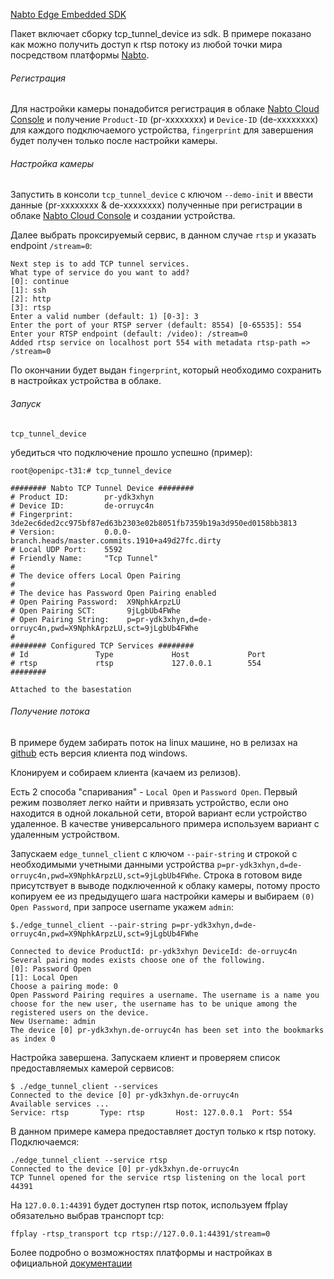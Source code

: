 [Nabto Edge Embedded SDK](https://github.com/nabto/nabto-embedded-sdk)

Пакет включает сборку tcp_tunnel_device из sdk. В примере показано как можно получить доступ к rtsp потоку из любой точки мира посредством платформы [Nabto](https://www.nabto.com/).


###### Регистрация

Для настройки камеры понадобится регистрация в облаке [Nabto Cloud Console](https://console.cloud.nabto.com) и получение `Product-ID` (pr-xxxxxxxx) и `Deviсe-ID` (de-xxxxxxxx) для каждого подключаемого устройства, `fingerprint` для завершения будет получен только после настройки камеры.

###### Настройка камеры

Запустить в консоли `tcp_tunnel_device` с ключом `--demo-init` и ввести данные (pr-xxxxxxxx & de-xxxxxxxx) полученные при регистрации в облаке [Nabto Cloud Console](https://console.cloud.nabto.com) и создании устройства.

Далее выбрать проксируемый сервис, в данном случае `rtsp` и указать endpoint `/stream=0`:

```
Next step is to add TCP tunnel services.
What type of service do you want to add?
[0]: continue
[1]: ssh
[2]: http
[3]: rtsp
Enter a valid number (default: 1) [0-3]: 3
Enter the port of your RTSP server (default: 8554) [0-65535]: 554
Enter your RTSP endpoint (default: /video): /stream=0
Added rtsp service on localhost port 554 with metadata rtsp-path => /stream=0
```

По окончании будет выдан `fingerprint`, который необходимо сохранить в настройках устройства в облаке.

###### Запуск
```
tcp_tunnel_device
```
убедиться что подключение прошло успешно (пример):

```
root@openipc-t31:# tcp_tunnel_device 

######## Nabto TCP Tunnel Device ########
# Product ID:        pr-ydk3xhyn
# Device ID:         de-orruyc4n
# Fingerprint:       3de2ec6ded2cc975bf87ed63b2303e02b8051fb7359b19a3d950ed0158bb3813
# Version:           0.0.0-branch.heads/master.commits.1910+a49d27fc.dirty
# Local UDP Port:    5592
# Friendly Name:     "Tcp Tunnel"
# 
# The device offers Local Open Pairing
# 
# The device has Password Open Pairing enabled
# Open Pairing Password:  X9NphkArpzLU
# Open Pairing SCT:       9jLgbUb4FWhe
# Open Pairing String:    p=pr-ydk3xhyn,d=de-orruyc4n,pwd=X9NphkArpzLU,sct=9jLgbUb4FWhe
# 
######## Configured TCP Services ########
# Id               Type             Host             Port             
# rtsp             rtsp             127.0.0.1        554              
########

Attached to the basestation
```

###### Получение потока

В примере будем забирать поток на linux машине, но в релизах на [github](https://github.com/nabto/nabto-client-edge-tunnel) есть версия клиента под windows.

Клонируем и собираем клиента (качаем из релизов).

Есть 2 способа "спаривания" - `Local Open` и `Password Open`. Первый режим позволяет легко найти и привязать устройство, если оно находится в одной локальной сети, второй вариант если устройство удаленное. 
В качестве универсального примера используем вариант с удаленным устройством.

Запускаем `edge_tunnel_client` с ключом `--pair-string` и строкой с необходимыми учетными данными устройства `p=pr-ydk3xhyn,d=de-orruyc4n,pwd=X9NphkArpzLU,sct=9jLgbUb4FWhe`. 
Строка в готовом виде присутствует в выводе подключенной к облаку камеры, потому просто копируем ее из предыдущего шага настройки камеры и выбираем `(0) Open Password`, при запросе username укажем `admin`:

```
$./edge_tunnel_client --pair-string p=pr-ydk3xhyn,d=de-orruyc4n,pwd=X9NphkArpzLU,sct=9jLgbUb4FWhe

Connected to device ProductId: pr-ydk3xhyn DeviceId: de-orruyc4n
Several pairing modes exists choose one of the following.
[0]: Password Open
[1]: Local Open
Choose a pairing mode: 0
Open Password Pairing requires a username. The username is a name you choose for the new user, the username has to be unique among the registered users on the device.
New Username: admin
The device [0] pr-ydk3xhyn.de-orruyc4n has been set into the bookmarks as index 0

```
Настройка завершена. Запускаем клиент и проверяем список предоставляемых камерой сервисов:

```
$ ./edge_tunnel_client --services
Connected to the device [0] pr-ydk3xhyn.de-orruyc4n
Available services ...
Service: rtsp       Type: rtsp       Host: 127.0.0.1  Port: 554
```

В данном примере камера предоставляет доступ только к rtsp потоку. Подключаемся:

```
./edge_tunnel_client --service rtsp
Connected to the device [0] pr-ydk3xhyn.de-orruyc4n
TCP Tunnel opened for the service rtsp listening on the local port 44391
```

На `127.0.0.1:44391` будет доступен rtsp поток, используем ffplay обязательно выбрав транспорт tcp:

```
ffplay -rtsp_transport tcp rtsp://127.0.0.1:44391/stream=0
```

Более подробно о возможностях платформы и настройках в официальной [документации](https://docs.nabto.com/developer/guides.html)


